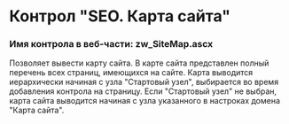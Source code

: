 ﻿---
description: 2.4.10.0
---
# Контрол "SEO. Карта сайта"
### Имя контрола в веб-части: zw_SiteMap.ascx
Позволяет вывести карту сайта. В карте сайта представлен полный перечень всех страниц, имеющихся на сайте. 
Карта выводится иерархически начиная с узла "Стартовый узел",  выбирается во время добавления контрола на страницу.
Если "Стартовый узел" не выбран, карта сайта выводится начиная с узла указанного в настроках домена "Карта сайта".


